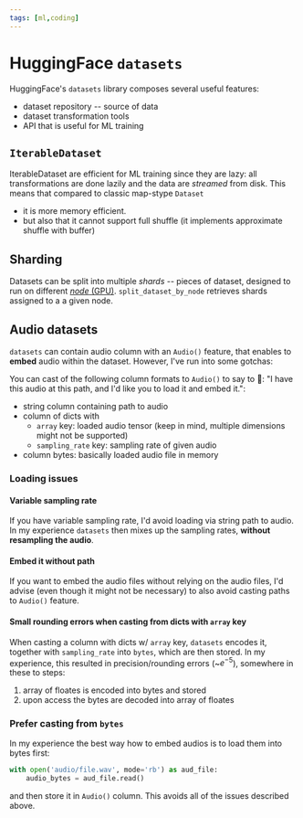 ```yaml
---
tags: [ml,coding]
---
```

# HuggingFace `datasets`

HuggingFace's `datasets` library composes several useful features:

- dataset repository -- source of data
- dataset transformation tools
- API that is useful for ML training


## `IterableDataset`

IterableDataset are efficient for ML training since they are lazy: all
transformations are done lazily and the data are *streamed* from disk. This
means that compared to classic map-stype `Dataset`

- it is more memory efficient. 
- but also that it cannot support full shuffle (it implements approximate
  shuffle with buffer)

## Sharding

Datasets can be split into multiple *shards* -- pieces of dataset, designed to
run on different [*node* (GPU)](./distributed_training.md).
`split_dataset_by_node` retrieves shards assigned to a a given node.

## Audio datasets

`datasets` can contain audio column with an `Audio()` feature, that enables to
**embed** audio within the dataset. However, I've run into some gotchas:

You can cast of the following column formats to `Audio()` to say to 🤗: "I
have this audio at this path, and I'd like you to load it and embed it.":
- string column containing path to audio
- column of dicts with
  - `array` key: loaded audio tensor (keep in mind, multiple dimensions might
    not be supported)
  - `sampling_rate` key: sampling rate of given audio
- column bytes: basically loaded audio file in memory

### Loading issues

#### Variable sampling rate

If you have variable sampling rate, I'd avoid loading via string path to audio.
In my experience `datasets` then mixes up the sampling rates, **without
resampling the audio**.

#### Embed it without path

If you want to embed the audio files without relying on the audio files, I'd
advise (even though it might not be necessary) to also avoid casting paths to
`Audio()` feature.

#### Small rounding errors when casting from dicts with `array` key

When casting a column with dicts w/ `array` key, `datasets` encodes it, together
with `sampling_rate` into `bytes`, which are then stored. In my experience, this
resulted in precision/rounding errors (~$e^{-5}$), somewhere in these to steps:
1. array of floates is encoded into bytes and stored
2. upon access the bytes are decoded into array of floates


### Prefer casting from `bytes`

In my experience the best way how to embed audios is to load them into bytes
first:

```python
with open('audio/file.wav', mode='rb') as aud_file:
    audio_bytes = aud_file.read()
```

and then store it in `Audio()` column. This avoids all of the issues described
above.
